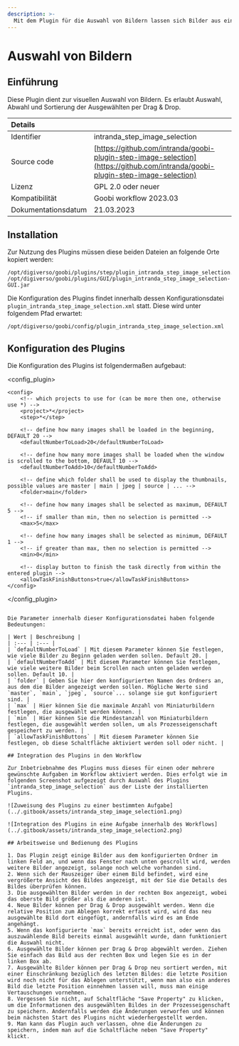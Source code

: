 ```yaml
---
description: >-
  Mit dem Plugin für die Auswahl von Bildern lassen sich Bilder aus einer Menge von Bildern auswählen.
---
```


# Auswahl von Bildern

## Einführung

Diese Plugin dient zur visuellen Auswahl von Bildern. Es erlaubt Auswahl, Abwahl und Sortierung der Ausgewählten per Drag & Drop.

| Details |  |
| :--- | :--- |
| Identifier | intranda\_step\_image\_selection |
| Source code | [https://github.com/intranda/goobi-plugin-step-image-selection](https://github.com/intranda/goobi-plugin-step-image-selection) |
| Lizenz | GPL 2.0 oder neuer |
| Kompatibilität | Goobi workflow 2023.03 |
| Dokumentationsdatum | 21.03.2023 |

## Installation

Zur Nutzung des Plugins müssen diese beiden Dateien an folgende Orte kopiert werden:

```text
/opt/digiverso/goobi/plugins/step/plugin_intranda_step_image_selection.jar
/opt/digiverso/goobi/plugins/GUI/plugin_intranda_step_image_selection-GUI.jar
```

Die Konfiguration des Plugins findet innerhalb dessen Konfigurationsdatei `plugin_intranda_step_image_selection.xml` statt. Diese wird unter folgendem Pfad erwartet:

```text
/opt/digiverso/goobi/config/plugin_intranda_step_image_selection.xml
```

## Konfiguration des Plugins

Die Konfiguration des Plugins ist folgendermaßen aufgebaut:

<config_plugin>
    <!--
        order of configuration is:
          1.) project name and step name matches
          2.) step name matches and project is *
          3.) project name matches and step name is *
          4.) project name and step name are *
    -->
    
    <config>
        <!-- which projects to use for (can be more then one, otherwise use *) -->
        <project>*</project>
        <step>*</step>
        
        <!-- define how many images shall be loaded in the beginning, DEFAULT 20 -->
        <defaultNumberToLoad>20</defaultNumberToLoad>
        
        <!-- define how many more images shall be loaded when the window is scrolled to the bottom, DEFAULT 10 -->
        <defaultNumberToAdd>10</defaultNumberToAdd>
        
        <!-- define which folder shall be used to display the thumbnails, possible values are master | main | jpeg | source | ... -->
        <folder>main</folder>
        
        <!-- define how many images shall be selected as maximum, DEFAULT 5 -->
        <!-- if smaller than min, then no selection is permitted -->
        <max>5</max>
        
        <!-- define how many images shall be selected as minimum, DEFAULT 1 -->
        <!-- if greater than max, then no selection is permitted -->
        <min>0</min>
        
        <!-- display button to finish the task directly from within the entered plugin -->
        <allowTaskFinishButtons>true</allowTaskFinishButtons>
    </config>

</config_plugin>
```

Die Parameter innerhalb dieser Konfigurationsdatei haben folgende Bedeutungen:

| Wert | Beschreibung |
| :--- | :--- |
| `defaultNumberToLoad` | Mit diesem Parameter können Sie festlegen, wie viele Bilder zu Beginn geladen werden sollen. Default 20. |
| `defaultNumberToAdd` | Mit diesem Parameter können Sie festlegen, wie viele weitere Bilder beim Scrollen nach unten geladen werden sollen. Default 10. |
| `folder` | Geben Sie hier den konfigurierten Namen des Ordners an, aus dem die Bilder angezeigt werden sollen. Mögliche Werte sind `master`, `main`, `jpeg`, `source`... solange sie gut konfiguriert sind. |
| `max` | Hier können Sie die maximale Anzahl von Miniaturbildern festlegen, die ausgewählt werden können. |
| `min` | Hier können Sie die Mindestanzahl von Miniaturbildern festlegen, die ausgewählt werden sollen, um als Prozesseigenschaft gespeichert zu werden. |
| `allowTaskFinishButtons` | Mit diesem Parameter können Sie festlegen, ob diese Schaltfläche aktiviert werden soll oder nicht. |

## Integration des Plugins in den Workflow

Zur Inbetriebnahme des Plugins muss dieses für einen oder mehrere gewünschte Aufgaben im Workflow aktiviert werden. Dies erfolgt wie im folgenden Screenshot aufgezeigt durch Auswahl des Plugins `intranda_step_image_selection` aus der Liste der installierten Plugins.

![Zuweisung des Plugins zu einer bestimmten Aufgabe](../.gitbook/assets/intranda_step_image_selection1.png)

![Integration des Plugins in eine Aufgabe innerhalb des Workflows](../.gitbook/assets/intranda_step_image_selection2.png)

## Arbeitsweise und Bedienung des Plugins

1. Das Plugin zeigt einige Bilder aus dem konfigurierten Ordner im linken Feld an, und wenn das Fenster nach unten gescrollt wird, werden weitere Bilder angezeigt, solange noch welche vorhanden sind.
2. Wenn sich der Mauszeiger über einem Bild befindet, wird eine vergrößerte Ansicht des Bildes angezeigt, mit der Sie die Details des Bildes überprüfen können.
3. Die ausgewählten Bilder werden in der rechten Box angezeigt, wobei das oberste Bild größer als die anderen ist.
4. Neue Bilder können per Drag & Drop ausgewählt werden. Wenn die relative Position zum Ablegen korrekt erfasst wird, wird das neu ausgewählte Bild dort eingefügt, andernfalls wird es am Ende angehängt.
5. Wenn das konfigurierte `max` bereits erreicht ist, oder wenn das auszuwählende Bild bereits einmal ausgewählt wurde, dann funktioniert die Auswahl nicht.
6. Ausgewählte Bilder können per Drag & Drop abgewählt werden. Ziehen Sie einfach das Bild aus der rechten Box und legen Sie es in der linken Box ab.
7. Ausgewählte Bilder können per Drag & Drop neu sortiert werden, mit einer Einschränkung bezüglich des letzten Bildes: die letzte Position wird noch nicht für das Ablegen unterstützt, wenn man also ein anderes Bild die letzte Position einnehmen lassen will, muss man einige Vertauschungen vornehmen.
8. Vergessen Sie nicht, auf Schaltfläche "Save Property" zu klicken, um die Informationen des ausgewählten Bildes in der Prozesseigenschaft zu speichern. Andernfalls werden die Änderungen verworfen und können beim nächsten Start des Plugins nicht wiederhergestellt werden.
9. Man kann das Plugin auch verlassen, ohne die Änderungen zu speichern, indem man auf die Schaltfläche neben "Save Property" klickt.

